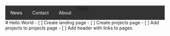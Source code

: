 <html>
<head>
<style>
li a {
  display: block;
  color: white;
  text-align: center;
  padding: 14px 16px;
  text-decoration: none;
}

li a:hover:not(.active) {
  background-color: #111;
}

.active {
  background-color: #4CAF50;
}
</style>
</head>
<body>

<ul style="  list-style-type: none; margin: 0; padding: 0; overflow: hidden; background-color: #333;>
  <li style="float: left;"><a class="active" href="#home">Home</a></li>
  <li style="float: left;"><a href="#news">News</a></li>
  <li style="float: left;"><a href="#contact">Contact</a></li>
  <li style="float: left;"><a href="#about">About</a></li>
</ul>
</body>
</html>
# Hello World
- [ ] Create landing page
- [ ] Create projects page
- [ ] Add projects to projects page
- [ ] Add header with links to pages
